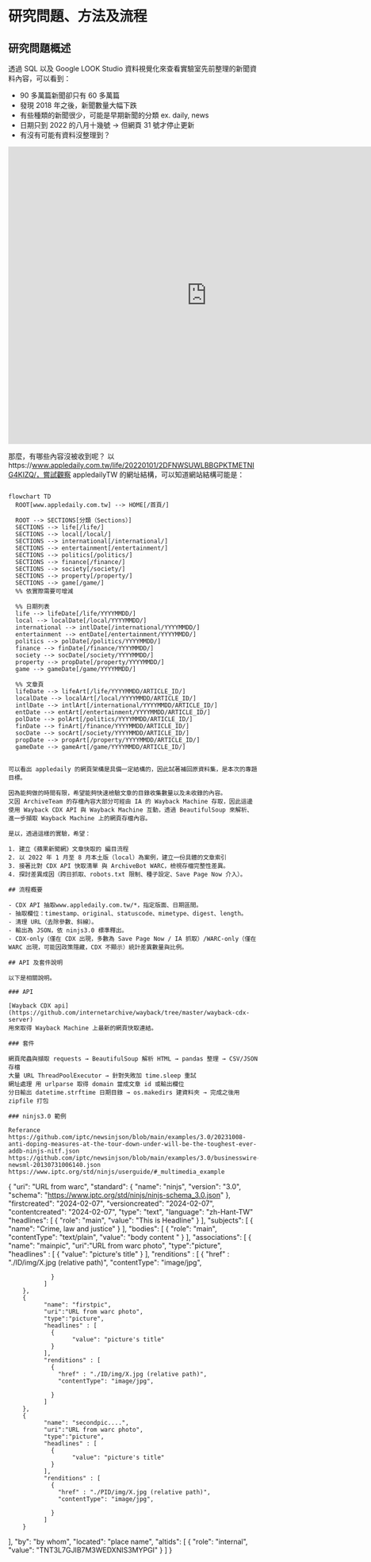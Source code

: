 # 研究問題、方法及流程

## 研究問題概述

透過 SQL 以及 Google LOOK Studio 資料視覺化來查看實驗室先前整理的新聞資料內容，可以看到：

- 90 多萬篇新聞卻只有 60 多萬篇
- 發現 2018 年之後，新聞數量大幅下跌
- 有些種類的新聞很少，可能是早期新聞的分類 ex. daily, news
- 日期只到 2022 的八月十幾號 -> 但網頁 31 號才停止更新
- 有沒有可能有資料沒整理到？

<iframe width="800" height="600" src="https://lookerstudio.google.com/embed/reporting/892b2c90-c9a4-4488-a6f7-559739d5a64c/page/crMUF" frameborder="0" style="border:0" allowfullscreen sandbox="allow-storage-access-by-user-activation allow-scripts allow-same-origin allow-popups allow-popups-to-escape-sandbox"></iframe>

那麼，有哪些內容沒被收到呢？
以https://www.appledaily.com.tw/life/20220101/2DFNWSUWLBBGPKTMETNIG4KIZQ/，嘗試觀察 appledailyTW 的網址結構，可以知道網站結構可能是：

```{mermaid}

flowchart TD
  ROOT[www.appledaily.com.tw] --> HOME[/首頁/]

  ROOT --> SECTIONS[分類（Sections）]
  SECTIONS --> life[/life/]
  SECTIONS --> local[/local/]
  SECTIONS --> international[/international/]
  SECTIONS --> entertainment[/entertainment/]
  SECTIONS --> politics[/politics/]
  SECTIONS --> finance[/finance/]
  SECTIONS --> society[/society/]
  SECTIONS --> property[/property/]
  SECTIONS --> game[/game/]
  %% 依實際需要可增減

  %% 日期列表
  life --> lifeDate[/life/YYYYMMDD/]
  local --> localDate[/local/YYYYMMDD/]
  international --> intlDate[/international/YYYYMMDD/]
  entertainment --> entDate[/entertainment/YYYYMMDD/]
  politics --> polDate[/politics/YYYYMMDD/]
  finance --> finDate[/finance/YYYYMMDD/]
  society --> socDate[/society/YYYYMMDD/]
  property --> propDate[/property/YYYYMMDD/]
  game --> gameDate[/game/YYYYMMDD/]

  %% 文章頁
  lifeDate --> lifeArt[/life/YYYYMMDD/ARTICLE_ID/]
  localDate --> localArt[/local/YYYYMMDD/ARTICLE_ID/]
  intlDate --> intlArt[/international/YYYYMMDD/ARTICLE_ID/]
  entDate --> entArt[/entertainment/YYYYMMDD/ARTICLE_ID/]
  polDate --> polArt[/politics/YYYYMMDD/ARTICLE_ID/]
  finDate --> finArt[/finance/YYYYMMDD/ARTICLE_ID/]
  socDate --> socArt[/society/YYYYMMDD/ARTICLE_ID/]
  propDate --> propArt[/property/YYYYMMDD/ARTICLE_ID/]
  gameDate --> gameArt[/game/YYYYMMDD/ARTICLE_ID/]


可以看出 appledaily 的網頁架構是具備一定結構的，因此試著補回原資料集，是本次的專題目標。

因為能夠做的時間有限，希望能夠快速檢驗文章的目錄收集數量以及未收錄的內容。
又因 ArchiveTeam 的存檔內容大部分可經由 IA 的 Wayback Machine 存取，因此這邊使用 Wayback CDX API 與 Wayback Machine 互動，透過 BeautifulSoup 來解析、進一步擷取 Wayback Machine 上的網頁存檔內容。

是以，透過這樣的實驗，希望：

1. 建立《蘋果新聞網》文章快取的 編目流程
2. 以 2022 年 1 月至 8 月本土版（local）為案例，建立一份具體的文章索引
3. 接著比對 CDX API 快取清單 與 ArchiveBot WARC，檢視存檔完整性差異。
4. 探討差異成因（跨日抓取、robots.txt 限制、種子設定、Save Page Now 介入）。

## 流程概要

- CDX API 抽取www.appledaily.com.tw/*，指定版面、日期區間。
- 抽取欄位：timestamp、original、statuscode、mimetype、digest、length。
- 清理 URL（去除參數、斜線）。
- 輸出為 JSON，依 ninjs3.0 標準釋出。
- CDX-only（僅在 CDX 出現，多數為 Save Page Now / IA 抓取）/WARC-only（僅在 WARC 出現，可能因政策隱藏，CDX 不顯示）統計差異數量與比例。

## API 及套件說明

以下是相關說明。

### API

[Wayback CDX api](https://github.com/internetarchive/wayback/tree/master/wayback-cdx-server)
用來取得 Wayback Machine 上最新的網頁快取連結。

### 套件

網頁爬蟲與擷取 requests → BeautifulSoup 解析 HTML → pandas 整理 → CSV/JSON 存檔
大量 URL ThreadPoolExecutor → 針對失敗加 time.sleep 重試
網址處理 用 urlparse 取得 domain 當成文章 id 或輸出欄位
分日輸出 datetime.strftime 日期目錄 → os.makedirs 建資料夾 → 完成之後用 zipfile 打包

### ninjs3.0 範例

Referance
https://github.com/iptc/newsinjson/blob/main/examples/3.0/20231008-anti-doping-measures-at-the-tour-down-under-will-be-the-toughest-ever-addb-ninjs-nitf.json
https://github.com/iptc/newsinjson/blob/main/examples/3.0/businesswire-newsml-20130731006140.json
https://www.iptc.org/std/ninjs/userguide/#_multimedia_example

```

{
"uri": "URL from warc",
"standard": {
"name": "ninjs",
"version": "3.0",
"schema": "https://www.iptc.org/std/ninjs/ninjs-schema_3.0.json"
},
"firstcreated": "2024-02-07",
"versioncreated": "2024-02-07",
"contentcreated": "2024-02-07",
"type": "text",
"language": "zh-Hant-TW"
"headlines": [
{
"role": "main",
"value": "This is Headline"
}
],
"subjects": [
{
"name": "Crime, law and justice"
}
],
"bodies": [
{
"role": "main",
"contentType": "text/plain",
"value": "body content "
}
],
"associations": [
{
"name": "mainpic",
"uri":"URL from warc photo",
"type":"picture",
"headlines" : [
{
"value": "picture's title"
}
],
"renditions" : [
{
"href" : "./ID/img/X.jpg (relative path)",
"contentType": "image/jpg",

                }
              ]
        },
        {
              "name": "firstpic",
              "uri":"URL from warc photo",
              "type":"picture",
              "headlines" : [
                {
                      "value": "picture's title"
                }
              ],
              "renditions" : [
                {
                  "href" : "./ID/img/X.jpg (relative path)",
                  "contentType": "image/jpg",

                }
              ]
        },
        {
              "name": "secondpic....",
              "uri":"URL from warc photo",
              "type":"picture",
              "headlines" : [
                {
                      "value": "picture's title"
                }
              ],
              "renditions" : [
                {
                  "href" : "./PID/img/X.jpg (relative path)",
                  "contentType": "image/jpg",

                }
              ]
        }

],
"by": "by whom",
"located": "place name",
"altids": [
{
"role": "internal",
"value": "TNT3L7GJIB7M3WEDXNIS3MYPGI"
}
]
}

```

```
